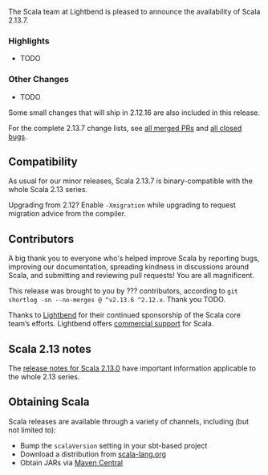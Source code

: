 The Scala team at Lightbend is pleased to announce the availability of Scala 2.13.7.

### Highlights

* TODO

### Other Changes

* TODO

Some small changes that will ship in 2.12.16 are also included in this release.

For the complete 2.13.7 change lists, see [all merged PRs](https://github.com/scala/scala/pulls?q=is%3Amerged%20milestone%3A2.13.7) and [all closed bugs](https://github.com/scala/bug/issues?utf8=%E2%9C%93&q=is%3Aclosed+milestone%3A2.13.7).

## Compatibility

As usual for our minor releases, Scala 2.13.7 is binary-compatible with the whole Scala 2.13 series.

Upgrading from 2.12? Enable `-Xmigration` while upgrading to request migration advice from the compiler.

## Contributors

A big thank you to everyone who's helped improve Scala by reporting bugs, improving our documentation, spreading kindness in discussions around Scala, and submitting and reviewing pull requests! You are all magnificent.

This release was brought to you by ??? contributors, according to `git shortlog -sn --no-merges @ ^v2.13.6 ^2.12.x`. Thank you TODO.

Thanks to [Lightbend](https://www.lightbend.com/scala) for their continued sponsorship of the Scala core team’s efforts. Lightbend offers [commercial support](https://www.lightbend.com/lightbend-platform-subscription) for Scala.

## Scala 2.13 notes

The [release notes for Scala 2.13.0](https://github.com/scala/scala/releases/v2.13.0) have important information applicable to the whole 2.13 series.

## Obtaining Scala

Scala releases are available through a variety of channels, including (but not limited to):

* Bump the `scalaVersion` setting in your sbt-based project
* Download a distribution from [scala-lang.org](http://scala-lang.org/download/2.13.6.html)
* Obtain JARs via [Maven Central](http://search.maven.org/#search%7Cga%7C1%7Cg%3A%22org.scala-lang%22%20AND%20v%3A%222.13.6%22)
